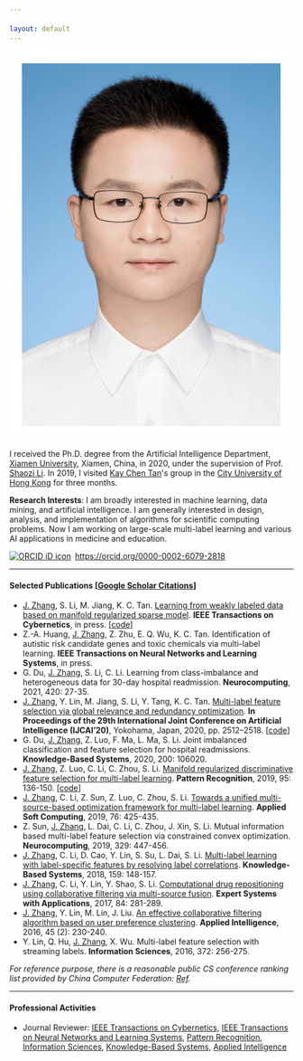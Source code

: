 ```yaml
---

layout: default 
---
```


<img class="profile-picture" src="jiazhang1.jpg">

I received the Ph.D. degree from the Artificial Intelligence Department, [Xiamen University](https://www.xmu.edu.cn/), Xiamen, China, in 2020, under the supervision of Prof. [Shaozi Li](https://imt.xmu.edu.cn/szdw/js.htm). In 2019, I visited [Kay Chen Tan](http://www.cityu.edu.hk/stfprofile/kaytan.htm)'s group in the [City University of Hong Kong](https://www.cityu.edu.hk/) for three months.

**Research Interests**: I am broadly interested in machine learning, data mining, and artificial intelligence. I am generally interested in design, analysis, and implementation of algorithms for scientific computing problems. Now I am working on large-scale multi-label learning and various AI applications in medicine and education.

<div itemscope itemtype="https://schema.org/Person"><a itemprop="sameAs" content="https://orcid.org/0000-0002-6079-2818" href="https://orcid.org/0000-0002-6079-2818" target="orcid.widget" rel="me noopener noreferrer" style="vertical-align:top;"><img src="https://orcid.org/sites/default/files/images/orcid_16x16.png" style="width:1em;margin-right:.5em;" alt="ORCID iD icon">https://orcid.org/0000-0002-6079-2818</a></div>

---

#### Selected Publications [[Google Scholar Citations](https://scholar.google.com/citations?user=yBaTk-gAAAAJ&hl=en)]
* <u>J. Zhang</u>, S. Li, M. Jiang, K. C. Tan. [Learning from weakly labeled data based on manifold regularized sparse model](09185009.pdf). **IEEE Transactions on Cybernetics**, in press. [[code](MSWL-master.zip)]
* Z.-A. Huang, <u>J. Zhang</u>, Z. Zhu, E. Q. Wu, K. C. Tan. Identification of autistic risk candidate genes and toxic chemicals via multi-label learning. **IEEE Transactions on Neural Networks and Learning Systems**, in press.
* G. Du, <u>J. Zhang</u>, S. Li, C. Li. Learning from class-imbalance and heterogeneous data for 30-day hospital readmission. **Neurocomputing**, 2021, 420: 27-35.
* <u>J. Zhang</u>, Y. Lin, M. Jiang, S. Li, Y. Tang, K. C. Tan. [Multi-label feature selection via global relevance and redundancy optimization](0348.pdf). **In Proceedings of the 29th International Joint Conference on Artificial Intelligence (IJCAI’20)**, Yokohama, Japan, 2020, pp. 2512–2518. [[code](GRRO-master.zip)]
* G. Du, <u>J. Zhang</u>, Z. Luo, F. Ma, L. Ma, S. Li. Joint imbalanced classification and feature selection for hospital readmissions. **Knowledge-Based Systems**, 2020, 200: 106020.
* <u>J. Zhang</u>, Z. Luo, C. Li, C. Zhou, S. Li. [Manifold regularized discriminative feature selection for multi-label learning](1-s2.0-S0031320319302341-main.pdf). **Pattern Recognition**, 2019, 95: 136-150. [[code](MDFS-master.zip)]
* <u>J. Zhang</u>, C. Li, Z. Sun, Z. Luo, C. Zhou, S. Li. [Towards a unified multi-source-based optimization framework for multi-label learning](1-s2.0-S1568494618307051-main.pdf). **Applied Soft Computing**, 2019, 76: 425-435.
* Z. Sun, <u>J. Zhang</u>, L. Dai, C. Li, C. Zhou, J. Xin, S. Li. Mutual information based multi-label feature selection via constrained convex optimization. **Neurocomputing**, 2019, 329: 447-456.
* <u>J. Zhang</u>, C. Li, D. Cao, Y. Lin, S. Su, L. Dai, S. Li. [Multi-label learning with label-specific features by resolving label correlations](1-s2.0-S0950705118303472-main.pdf). **Knowledge-Based Systems**, 2018, 159: 148-157.
* <u>J. Zhang</u>, C. Li, Y. Lin, Y. Shao, S. Li. [Computational drug repositioning using collaborative filtering via multi-source fusion](1-s2.0-S0957417417303202-main.pdf). **Expert Systems with Applications**, 2017, 84: 281-289.
* <u>J. Zhang</u>, Y. Lin, M. Lin, J. Liu. [An effective collaborative filtering algorithm based on user preference clustering](10.1007_s10489-015-0756-9.pdf). **Applied Intelligence**, 2016, 45 (2): 230-240.
* Y. Lin, Q. Hu, <u>J. Zhang</u>, X. Wu. Multi-label feature selection with streaming labels. **Information Sciences**, 2016, 372: 256-275. 

*For reference purpose, there is a reasonable public CS conference ranking list provided by China Computer Federation: [Ref](https://www.ccf.org.cn/Academic_Evaluation/By_category/).*

---

#### Professional Activities
* Journal Reviewer: [IEEE Transactions on Cybernetics](https://mc.manuscriptcentral.com/cyb-ieee), [IEEE Transactions on Neural Networks and Learning Systems](https://mc.manuscriptcentral.com/tnnls), [Pattern Recognition](https://www.journals.elsevier.com/pattern-recognition/), [Information Sciences](https://www.journals.elsevier.com/information-sciences), [Knowledge-Based Systems](https://www.journals.elsevier.com/knowledge-based-systems), [Applied Intelligence](https://www.editorialmanager.com/apin/Default.aspx)
